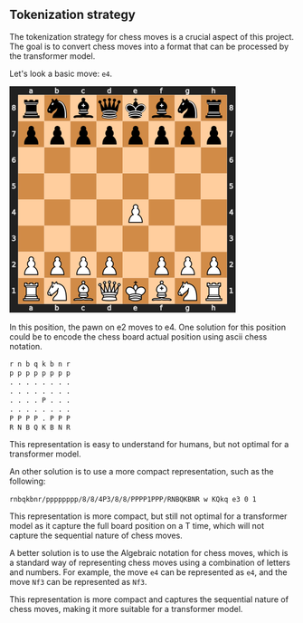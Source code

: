 
## Tokenization strategy

The tokenization strategy for chess moves is a crucial aspect of this project. The goal is to convert chess moves into a format that can be processed by the transformer model. 

Let's look a basic move: `e4`. 

![e2e4 move](images/e4.png)

In this position, the pawn on e2 moves to e4. One solution for this position could be to encode the chess board actual position using ascii chess notation. 

```
r n b q k b n r
p p p p p p p p
. . . . . . . .
. . . . . . . .
. . . . P . . .
. . . . . . . .
P P P P . P P P
R N B Q K B N R
```

This representation is easy to understand for humans, but not optimal for a transformer model.

An other solution is to use a more compact representation, such as the following:

```rnbqkbnr/pppppppp/8/8/4P3/8/8/PPPP1PPP/RNBQKBNR w KQkq e3 0 1```

This representation is more compact, but still not optimal for a transformer model as it capture the full board position on a T time, which will not capture the sequential nature of chess moves.

A better solution is to use the Algebraic notation for chess moves, which is a standard way of representing chess moves using a combination of letters and numbers. For example, the move `e4` can be represented as `e4`, and the move `Nf3` can be represented as `Nf3`.

This representation is more compact and captures the sequential nature of chess moves, making it more suitable for a transformer model.


